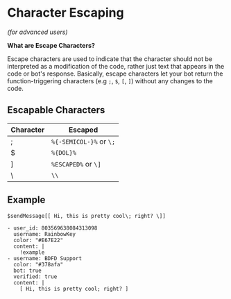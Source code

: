 # Character Escaping
*(for advanced users)*

**What are Escape Characters?**

Escape characters are used to indicate that the character should not be interpreted as a modification of the code, rather just text that appears in the code or bot's response. Basically, escape characters let your bot return the function-triggering characters (e.g `;`, `$`, `[`, `]`) without any changes to the code.

## Escapable Characters
Character | Escaped
--------- | --------
; | `%{-SEMICOL-}%` or `\;`
$ | `%{DOL}%`
] | `%ESCAPED%` or `\]`
\ | `\\`

## Example
```
$sendMessage[[ Hi, this is pretty cool\; right? \]]
```

```
- user_id: 803569638084313098
  username: RainbowKey
  color: "#E67E22"
  content: |
    !example
- username: BDFD Support
  color: "#378afa"
  bot: true
  verified: true
  content: |
    [ Hi, this is pretty cool; right? ]
```
